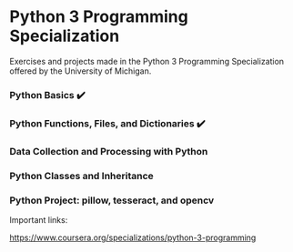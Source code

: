 # Python 3 Programming Specialization
Exercises and projects made in the Python 3 Programming Specialization offered by the University of Michigan.

### Python Basics  :heavy_check_mark:

### Python Functions, Files, and Dictionaries  :heavy_check_mark:

### Data Collection and Processing with Python

### Python Classes and Inheritance

### Python Project: pillow, tesseract, and opencv

Important links: 

https://www.coursera.org/specializations/python-3-programming
